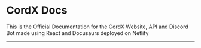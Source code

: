 # CordX Docs
This is the Official Documentation for the CordX Website, API and Discord Bot made using React and Docusaurs deployed on Netlify

---

